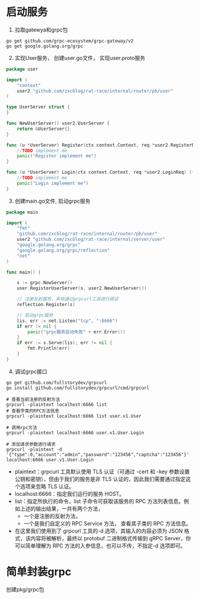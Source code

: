 # 启动服务

1. 拉取gatewya和grpc包
```shell
go get github.com/grpc-ecosystem/grpc-gateway/v2
go get google.golang.org/grpc
```

2. 实现User服务， 创建user.go文件， 实现user.proto服务
```go
package user

import (
	"context"
	user2 "github.com/zxcblog/rat-race/internal/router/pb/user"
)

type UserServer struct {
}

func NewUserServer() user2.UserServer {
	return &UserServer{}
}

func (u *UserServer) Register(ctx context.Context, req *user2.RegisterReq) (*user2.UserAuthRes, error) {
	//TODO implement me
	panic("Register implement me")
}

func (u *UserServer) Login(ctx context.Context, req *user2.LoginReq) (*user2.UserAuthRes, error) {
	//TODO implement me
	panic("Login implement me")
}

```

3. 创建main.go文件, 启动grpc服务
```go
package main

import (
	"fmt"
	"github.com/zxcblog/rat-race/internal/router/pb/user"
	user2 "github.com/zxcblog/rat-race/internal/server/user"
	"google.golang.org/grpc"
	"google.golang.org/grpc/reflection"
	"net"
)

func main() {

	s := grpc.NewServer()
	user.RegisterUserServer(s, user2.NewUserServer())

	// 注册反射服务，本地通过grpcurl工具进行调试
	reflection.Register(s)

	// 启动grpc服务
	lis, err := net.Listen("tcp", ":6666")
	if err != nil {
		panic("grpc服务启动失败" + err.Error())
	}
	if err := s.Serve(lis); err != nil {
		fmt.Println(err)
	}
}

```

4. 调试grpc接口
```shell 
go get github.com/fullstorydev/grpcurl
go install github.com/fullstorydev/grpcurl/cmd/grpcurl

# 查看当前注册的反射方法
grpcurl -plaintext localhost:6666 list
# 查看字类的RPC方法信息
grpcurl -plaintext localhost:6666 list user.v1.User

# 调用rpc方法
grpcurl -plaintext localhost:6666 user.v1.User.Login

# 添加请求参数进行请求
grpcurl -plaintext -d '{"type":0,"account":"admin","password":"123456","captcha":"123456"}' localhost:6666 user.v1.User.Login
```

- plaintext：grpcurl 工具默认使用 TLS 认证（可通过 -cert 和 -key 参数设置公钥和密钥），但由于我们的服务是非 TLS 认证的，因此我们需要通过指定这个选项来忽略 TLS 认证。
- localhost:6666：指定我们运行的服务 HOST。
- list：指定所执行的命令，list 子命令可获取该服务的 RPC 方法列表信息。例如上述的输出结果，一共有两个方法，
  - 一个是注册的反射方法，
  - 一个是我们自定义的 RPC Service 方法， 查看其子类的 RPC 方法信息。
- 在这里我们使用到了 grpcurl 工具的-d 选项，其输入的内容必须为 JSON 格式，该内容将被解析，最终以 protobuf 二进制格式传输到 gRPC Server，你可以简单理解为 RPC 方法的入参信息，也可以不传，不指定-d 选项即可。


# 简单封装grpc
创建pkg/grpc包